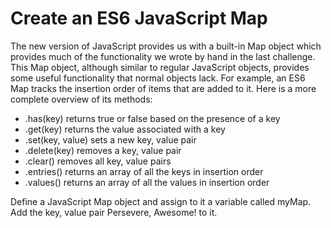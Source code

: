 # Create an ES6 JavaScript Map
The new version of JavaScript provides us with a built-in Map object which provides much of the functionality we wrote by hand in the last challenge. This Map object, although similar to regular JavaScript objects, provides some useful functionality that normal objects lack. For example, an ES6 Map tracks the insertion order of items that are added to it. Here is a more complete overview of its methods:

- .has(key) returns true or false based on the presence of a key
- .get(key) returns the value associated with a key
- .set(key, value) sets a new key, value pair
- .delete(key) removes a key, value pair
- .clear() removes all key, value pairs
- .entries() returns an array of all the keys in insertion order
- .values() returns an array of all the values in insertion order

Define a JavaScript Map object and assign to it a variable called myMap. Add the key, value pair Persevere, Awesome! to it.